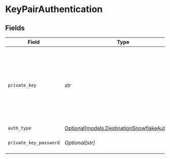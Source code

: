 # KeyPairAuthentication


## Fields

| Field                                                                                                                                                                                    | Type                                                                                                                                                                                     | Required                                                                                                                                                                                 | Description                                                                                                                                                                              |
| ---------------------------------------------------------------------------------------------------------------------------------------------------------------------------------------- | ---------------------------------------------------------------------------------------------------------------------------------------------------------------------------------------- | ---------------------------------------------------------------------------------------------------------------------------------------------------------------------------------------- | ---------------------------------------------------------------------------------------------------------------------------------------------------------------------------------------- |
| `private_key`                                                                                                                                                                            | *str*                                                                                                                                                                                    | :heavy_check_mark:                                                                                                                                                                       | RSA Private key to use for Snowflake connection. See the <a href="https://docs.airbyte.com/integrations/destinations/snowflake">docs</a> for more information on how to obtain this key. |
| `auth_type`                                                                                                                                                                              | [Optional[models.DestinationSnowflakeAuthType]](../models/destinationsnowflakeauthtype.md)                                                                                               | :heavy_minus_sign:                                                                                                                                                                       | N/A                                                                                                                                                                                      |
| `private_key_password`                                                                                                                                                                   | *Optional[str]*                                                                                                                                                                          | :heavy_minus_sign:                                                                                                                                                                       | Passphrase for private key                                                                                                                                                               |